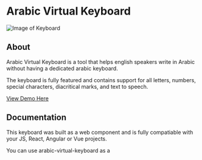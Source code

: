 # Arabic Virtual Keyboard

![Image of Keyboard]("src/public/keyboard.png")

## About
Arabic Virtual Keyboard is a tool that helps english speakers write in Arabic without having a dedicated arabic keyboard.

The keyboard is fully featured and contains support for all letters, numbers, special characters, diacritical marks, and text to speech.

[View Demo Here](https://www.google.com)

## Documentation

This keyboard was built as a web component and is fully compatiable with your JS, React, Angular or Vue projects.

You can use arabic-virtual-keyboard as a <script> tag from a CDN, or install it from npm.

## Installation Via NPM
```
npm i arabic-virtual-keyboard
```

## Installation Via CDN

```
<script type="module" src="https://cdn.skypack.dev/arabic-virtual-keyboard"></script>
```

## Usage

```
<div>
  <arabic-keyboard></arabic-keyboard>
</div>
```


## Attributes

`showEnglishValue` -> show transliterated english key
`showShiftedValue` -> show shifted value of key

| Attribute        | Default |
| ---------------- | :-----: |
| showEnglishValue |  false  |
| showShiftedValue |  false  |

## Usage With Attributes
```
<div>
  <arabic-keyboard showEnglishValue="true" showShiftedValue="true">
  </arabic-keyboard>
</div>
```
## Styling
Restyle the keyboard by utilizing css custom properties

| Property                         | Default             |
| -------------------------------- | ------------------- |
| --keyboard-row-gap               | 4px                 |
| --font-size                      | 18px                |
| --max-keyboard-width             | 800px               |
| --row-height                     | 50px                |
| --border-radius                  | 4px                 |
| --button-background-color        | #ececec             |
| --border                         | 1px solid #999999   |
| --button-active-background-color | #d6d6d6             |
| --button-active-border           | 1px solid #8f8f8f   |
| --button-padding                 | 4px                 |
| --button-color                   | #000000             |
| --button-shifted-color           | #ff0000             |
| --button-eng-color               | #0000ff             |
| --button-hover-background-color  | #e0e0e0             |
| --textarea-background-color      | #ffffff             |
| --font-family                    | "Arial", sans-serif |
